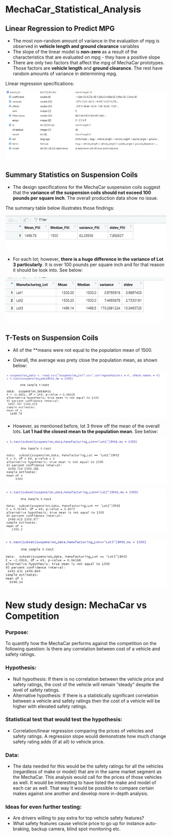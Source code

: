 # MechaCar_Statistical_Analysis


## Linear Regression to Predict MPG
- The most non-random amount of variance in the evaluation of mpg is observed in **vehicle length and ground clearance** variables     
- The slope of the linear model is **non-zero** as a result of the characteristics that are evaluated on mpg - they have a positive slope
- There are only two factors that affect the mpg of MechaCar prototypes. Those factors are **vehicle length** and **ground clearance**. The rest have random amounts of variance in determining mpg.

Linear regression specifications:

![](Linear%20Regression%20Deliverable%201.jpg)

## Summary Statistics on Suspension Coils

- The design specifications for the MechaCar suspension coils suggest that the **variance of the suspension coils should not exceed 100 pounds per square inch**. The overall production data show no issue. 
    
The summary table below illustrates those findings:

![](total_summary%20Deliv%202.jpg)
   

- For each lot; however, **there is a huge difference in the variance of Lot 3 particularly**. It is over 100 pounds per square inch and for that reason it should be look into. See below:

![](https://github.com/Aggie01/MechaCar_Statistical_Analysis-/blob/main/lot_summary.jpg)
    

## T-Tests on Suspension Coils

- All of the **means were not equal to the population mean of 1500.

- Overall, the average was prety close the population mean, as shown below:

![](Deliv%203%20step1.jpg)

  - However, as mentioned before, lot 3 threw off the mean of the overall lots. **Lot 1 had the closest mean to the population mean**. See below:

![](Deliv3%20step2%20Lot1.jpg)

![](Deliv%203%20step2%20Lot2.jpg)

![](Deliv%203%20step2%20Lot3.jpg)
  
  
# New study design: MechaCar vs Competition

### Purpose: 
To quantify how the MechaCar performs against the competition on the following question: Is there any correlation between cost of a vehicle and safety ratings.

### Hypothesis:       
- Null hypothesis: If there is no correlation between the vehicle price and safety ratings, the cost of the vehicle will remain “steady” despite the level of safety ratings. 
- Alternative hypothesis: If there is a statistically significant correlation between a vehicle and safety ratings then the cost of a vehicle will be higher with elevated safety ratings.

      
 ### Statistical test that would test the hypothesis:
 - Correlation/linear regression comparing the prices of vehicles and safety ratings. A regression slope would demonstrate how much change safety rating adds (if at all) to vehicle price. 

 ### Data:
  - The data needed for this would be the safety ratings for all the vehicles (regardless of make or model) that are in the same market segment as the MechaCar. This analysis would call for the prices of those vehicles as well. It would be interesting to have listed the make and model of each car as well.  That way it would be possible to compare certain makes against one another and develop more in-depth analysis.

### Ideas for even further testing: 
-	Are drivers willing to pay extra for top vehicle safety features?
-	What safety features cause vehicle price to go up for instance auto-braking, backup camera, blind spot monitoring etc. 

